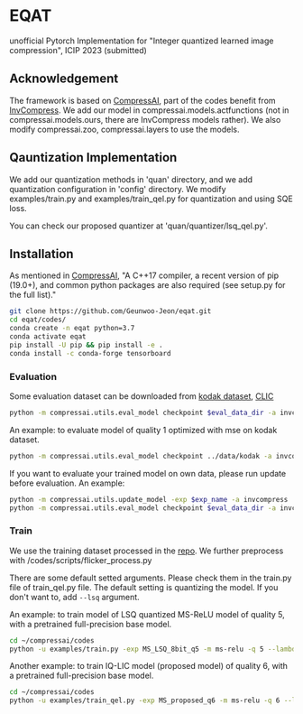 # EQAT
unofficial Pytorch Implementation for "Integer quantized learned image compression", ICIP 2023 (submitted)

## Acknowledgement
The framework is based on [CompressAI](https://github.com/InterDigitalInc/CompressAI), part of the codes benefit from [InvCompress](https://github.com/xyq7/InvCompress). We add our model in compressai.models.actfunctions (not in compressai.models.ours, there are InvCompress models rather). We also modify compressai.zoo, compressai.layers to use the models. 

## Qauntization Implementation

We add our quantization methods in 'quan' directory, and we add quantization configuration in 'config' directory. We modify examples/train.py and examples/train_qel.py for quantization and using SQE loss.

You can check our proposed quantizer at 'quan/quantizer/lsq_qel.py'.

## Installation
As mentioned in [CompressAI](https://github.com/InterDigitalInc/CompressAI), "A C++17 compiler, a recent version of pip (19.0+), and common python packages are also required (see setup.py for the full list)."
```bash
git clone https://github.com/Geunwoo-Jeon/eqat.git
cd eqat/codes/
conda create -n eqat python=3.7 
conda activate eqat
pip install -U pip && pip install -e .
conda install -c conda-forge tensorboard
```

### Evaluation

Some evaluation dataset can be downloaded from 
[kodak dataset](http://r0k.us/graphics/kodak/), [CLIC](http://challenge.compression.cc/tasks/)

```bash
python -m compressai.utils.eval_model checkpoint $eval_data_dir -a invcompress -exp $exp_name -s $save_dir
```

An example: to evaluate model of quality 1 optimized with mse on kodak dataset. 
```bash
python -m compressai.utils.eval_model checkpoint ../data/kodak -a invcompress -exp exp_01_mse_q1 -s ../results/exp_01
```

If you want to evaluate your trained model on own data, please run update before evaluation. An example:
```bash
python -m compressai.utils.update_model -exp $exp_name -a invcompress
python -m compressai.utils.eval_model checkpoint $eval_data_dir -a invcompress -exp $exp_name -s $save_dir
```

### Train
We use the training dataset processed in the [repo](https://github.com/liujiaheng/CompressionData). We further preprocess with /codes/scripts/flicker_process.py

There are some default setted arguments. Please check them in the train.py file of train_qel.py file.
The default setting is quantizing the model. If you don't want to, add `--lsq` argument.

An example: to train model of LSQ quantized MS-ReLU model of quality 5, with a pretrained full-precision base model.
```bash
cd ~/compressai/codes
python -u examples/train.py -exp MS_LSQ_8bit_q5 -m ms-relu -q 5 --lambda 0.0250 -b ../experiments/MS_q5/checkpoints/checkpoint_best_loss.pth.tar --config configs/ms_8bit_lsq.yaml -d ~/flicker
```

Another example: to train IQ-LIC model (proposed model) of quality 6, with a pretrained full-precision base model.

```bash
cd ~/compressai/codes
python -u examples/train_qel.py -exp MS_proposed_q6 -m ms-relu -q 6 --lambda 0.0483 -b ../experiments/MS_q6/checkpoints/checkpoint_best_loss.pth.tar --config configs/ms_lsqqel.yaml -d ~/flicker 
```
